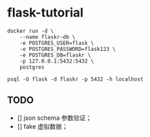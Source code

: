# flask-tutorial

```
docker run -d \
    --name flaskr-db \
    -e POSTGRES_USER=flask \
    -e POSTGRES_PASSWORD=flask123 \
    -e POSTGRES_DB=flaskr \
    -p 127.0.0.1:5432:5432 \
    postgres
```

```
psql -U flask -d flaskr -p 5432 -h localhost
```

## TODO

- [] json schema 参数验证；
- [] fake 虚拟数据；
